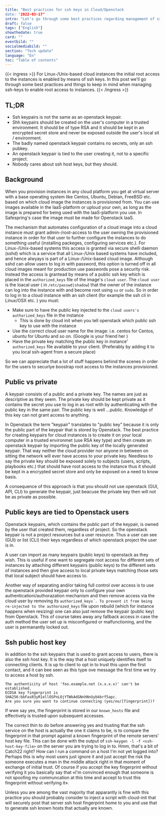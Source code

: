 ```yaml
---
title: "Best practices for ssh keys in Cloud/Openstack
date: "2022-03-17"
intro: "Let's go through some best practices regarding management of ssh keys, and clear up common misunderstandings."
draft: false
tags: ["English"]
showthedate: true
card: ""
eventbild: ""
socialmediabild: ""
section: "Tech update"
language: "En"
toc: "Table of contents"
---
```

{{< ingress >}}
For Linux-/Unix-based cloud instances the initial root access to the instances is enabled by means of ssh keys. In this post we'll go through some best practices and things to keep in mind when managing ssh-keys to enable root access to instances. 
{{< /ingress >}}

## TL;DR

* Ssh keypairs is not the same as an openstack keypair.
* Shh keypairs should be created on the user's computer in a trusted environment. It should be of type RSA and it should be kept in an encrypted secret store and never be exposed outside the user's local sit / environment.
* The badly named openstack keypair contains no secrets, only an ssh pubkey.
* An openstack keypair is tied to the user creating it, not to a specific project.
* Nobody cares about ssh host keys, but they should. 

## Background
When you provision instances in any cloud platform you get at virtual server
with a base operating system like Centos, Ubuntu, Debian, FreeBSD etc. based on
which cloud image the instances is provisioned from. You can use images
available in the IaaS-platform or uploud your own, as long as the image is prepared
for being used with the IaaS-platform you use. In Safespring's case the image
must be made for Openstack IaaS.

The mechanism that automates configuration of a cloud image into a cloud
instance must grant admin-/root-access to the user owning the
provisioned instance in order for that user to further configure the instances
to do something useful (installing packeges, configuring services etc.). For
Linux-/Unix-based systems this access is granted via secure shelli daemon
(sshd) which is a service that all Linux-/Unix based systems have included, and
hence alwyays is part of a Linux-/Unix-based cloud image. Although sshd can allow users 
to log in with password, this option is turned off in all cloud images meant
for production use passwords pose a security risk. Instead the access is
grantead by means of a public ssh key which is placed in the `authorized_keys`
file of the image's `cloud user`. The `cloud user` is the loacal user ( in
`/etc/passwd|shadow`) that the owner of the instance can log into the instance
with and become root using `su` or `sudo`. So in order to log in to a cloud
instance with an ssh client (for example the ssh cli in Linux/OSX etc. ) you
must:

* Make sure to have the public key injected to the `cloud users's` `authorized_keys` file in the instance
  * This is done by cloud init when you tell openstack which public ssh key to use with the instance
* Use the correct cloud user name for the image: i.e. centos for Centos, ubuntu for Ubuntu and so on. (Google is your friend her )
* Have the private key matching the public key in instance' `authorized_keys` file available to your client. (Preferably by adding it to you local ssh-agent from a secure place)

So we can appreciate that a lot of stuff happens behind the scenes in order for the users to securlye boostrap root access to the instances provisioned. 

## Public vs private
A keypair consists of a public and a private key. The names are just as
descriptive as they seem. The private key should be kept private as it contains
the secret you use to log in as root with by authenticating with the public key
in the same pair. The public key is well ...public. Knowledge of this key can
not grant access to anything.

In Openstack the term "keypair" translates to "public key" because it is only
the public part of the keypair that is stored by Openstack. The best practice
for creating keypairs for cloud instances is to create it on your local
computer in a trusted environmet (use RSA key type) and then create an openstack
keypair by importing the public key of the locally generated keypair. That way
neither the cloud provider nor anyone in between on sitting the network will
ever have access to your private key. Needless to say the private key should be
exposed solely to subjects (users, scripts, playbooks etc.) that should have
root access to the instance thus it should be kept in a encrypted secret store
and only be exposed on a need to know basis. 

A consequence of this approach is that you should not use openstack (GUI,
API, CLI) to generate the keypair, just beacuse the private key then will not
be as private as possible.

## Public keys are tied to Openstack users
Openstack keypairs, which contains the public part of the keypair, is owned by
the user that created them, regardless of project. So the openstack keypair is
not a project resources but a user resource. Thus a user can see (GUI) or list
(CLI) their keys regardless of which openstack project the user is in.

A user can import as many keypairs (public keys) to openstack as they wish.
This is useful if one want to segregate root access for different sets of
instances by attaching different keypairs (public keys) to the different sets
of instances and then give access to local private keys matching those sets
that local subject should have access to.

Another way of separating and/or taking full control over access is to use the
openstack provided keypair only to configure your own
authenticationi/authorazation mechanism and then remove access via the cloud
user by removing its `authorized_keys´. To prevent it from being re-injected to
the authorozed_keys` file upon rebuild (which for instance happens when
resizing) one can also just remove the keypair (public key) from Openstack.
This of course takes away any fallback access in case the auth method the user
set up is misconfigured or malfunctioning, and the user is permanantly locked out.

## Ssh public host key
In addition to the ssh keypairs that is used to grant access to users, there is
also the ssh host key. It is the way that a host uniquely identifies itself to
connecting clients. It is up to client to opt in to trust this upon the first
contact, and it can bee seen as this type ove message the first time we try to
access a host by ssh.

```
The authenticity of host 'foo.example.net (x.x.x.x)' can't be established.
ECDSA key fingerprint is SHA256:bbFasR3yR1ellOSPnLOjYTWkAdGNnhNnUybkbrf5apc.
Are you sure you want to continue connecting (yes/no/[fingerprint])?
```
If wwe say yes, the fingerprint is stored in our `known_hosts` file and
effectively is trusted upon subsequent accesses. 

The correct thin to do before answering yes and trusting that the ssh service
on the host is actually the one it claims to be, is to compare the fingerprint
in that prompt against a known fingerprint of the remote servers' host key
file. This can be done with  the output of `ssh-keygen -l -f
<ssh-host-key-file>` on the server you are trying to log in to. Hmm, that's a
bit of Catch22 right? How can I run a command on a host I'm not yet logged
into? Perhaps this is why most users just ignore it and just accept the risk
tha someone executes a man in the middle attack right in that moment of
exchange of initial trust. Of course if you accept the key fingerprint without
verifying it you basically say that «I'm convinced enough that someone is not
spoofing my communcation at this time and accept to trust this fingerprint
without verifying it». 

Unless you are among the vast majority that apparantly is fine with this
practice you should probably consider to inject a script with cloud-init that
will securely post that server ssh host fingerprint home to you and use that to
generate ssh known hosts that actually are known.

